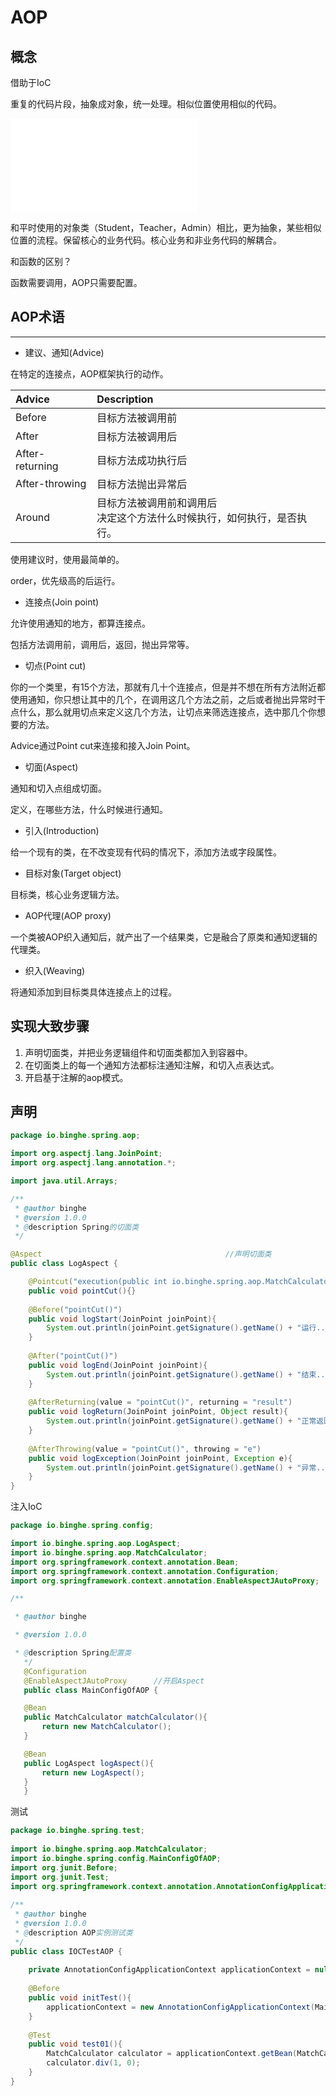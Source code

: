 # AOP

## 概念



借助于IoC

重复的代码片段，抽象成对象，统一处理。相似位置使用相似的代码。

![AOP](AOP.excalidraw.md)

和平时使用的对象类（Student，Teacher，Admin）相比，更为抽象，某些相似位置的流程。保留核心的业务代码。核心业务和非业务代码的解耦合。

和函数的区别？

函数需要调用，AOP只需要配置。



## AOP术语

---

- 建议、通知(Advice)

在特定的连接点，AOP框架执行的动作。

| Advice          | Description                                                  |
| :-------------- | :----------------------------------------------------------- |
| Before          | 目标方法被调用前                                             |
| After           | 目标方法被调用后                                             |
| After-returning | 目标方法成功执行后                                           |
| After-throwing  | 目标方法抛出异常后                                           |
| Around          | 目标方法被调用前和调用后<br />决定这个方法什么时候执行，如何执行，是否执行。 |

使用建议时，使用最简单的。

order，优先级高的后运行。

- 连接点(Join point)

允许使用通知的地方，都算连接点。

包括方法调用前，调用后，返回，抛出异常等。

- 切点(Point cut)

你的一个类里，有15个方法，那就有几十个连接点，但是并不想在所有方法附近都使用通知，你只想让其中的几个，在调用这几个方法之前，之后或者抛出异常时干点什么，那么就用切点来定义这几个方法，让切点来筛选连接点，选中那几个你想要的方法。

Advice通过Point cut来连接和接入Join Point。

- 切面(Aspect)

通知和切入点组成切面。

定义，在哪些方法，什么时候进行通知。

- 引入(Introduction)

给一个现有的类，在不改变现有代码的情况下，添加方法或字段属性。

- 目标对象(Target object)

目标类，核心业务逻辑方法。

- AOP代理(AOP proxy)

一个类被AOP织入通知后，就产出了一个结果类，它是融合了原类和通知逻辑的代理类。

- 织入(Weaving)

将通知添加到目标类具体连接点上的过程。



## 实现大致步骤

1. 声明切面类，并把业务逻辑组件和切面类都加入到容器中。
2. 在切面类上的每一个通知方法都标注通知注解，和切入点表达式。
3. 开启基于注解的aop模式。

## 声明
``` java
package io.binghe.spring.aop;

import org.aspectj.lang.JoinPoint;
import org.aspectj.lang.annotation.*;

import java.util.Arrays;

/**
 * @author binghe
 * @version 1.0.0
 * @description Spring的切面类
 */

@Aspect                                         //声明切面类
public class LogAspect {

    @Pointcut("execution(public int io.binghe.spring.aop.MatchCalculator.*(..))")  //切入点表达式(指定切面作用于哪些包下的哪些方法)
    public void pointCut(){}
     
    @Before("pointCut()")
    public void logStart(JoinPoint joinPoint){
        System.out.println(joinPoint.getSignature().getName() + "运行...参数列表是：{"+ Arrays.asList(joinPoint.getArgs()) +"}");
    }
     
    @After("pointCut()")
    public void logEnd(JoinPoint joinPoint){
        System.out.println(joinPoint.getSignature().getName() + "结束...");
    }
     
    @AfterReturning(value = "pointCut()", returning = "result")
    public void logReturn(JoinPoint joinPoint, Object result){
        System.out.println(joinPoint.getSignature().getName() + "正常返回...运行结果：{"+result+"}");
    }
     
    @AfterThrowing(value = "pointCut()", throwing = "e")
    public void logException(JoinPoint joinPoint, Exception e){
        System.out.println(joinPoint.getSignature().getName() + "异常...异常信息：{"+e+"}");
    }
}
```

注入IoC

```java
package io.binghe.spring.config;

import io.binghe.spring.aop.LogAspect;
import io.binghe.spring.aop.MatchCalculator;
import org.springframework.context.annotation.Bean;
import org.springframework.context.annotation.Configuration;
import org.springframework.context.annotation.EnableAspectJAutoProxy;

/**

 * @author binghe

 * @version 1.0.0

 * @description Spring配置类
   */
   @Configuration
   @EnableAspectJAutoProxy      //开启Aspect
   public class MainConfigOfAOP {

   @Bean
   public MatchCalculator matchCalculator(){
       return new MatchCalculator();
   }

   @Bean
   public LogAspect logAspect(){
       return new LogAspect();
   }
   }
```

测试

```java
package io.binghe.spring.test;
 
import io.binghe.spring.aop.MatchCalculator;
import io.binghe.spring.config.MainConfigOfAOP;
import org.junit.Before;
import org.junit.Test;
import org.springframework.context.annotation.AnnotationConfigApplicationContext;
 
/**
 * @author binghe
 * @version 1.0.0
 * @description AOP实例测试类
 */
public class IOCTestAOP {
 
    private AnnotationConfigApplicationContext applicationContext = null;
 
    @Before
    public void initTest(){
        applicationContext = new AnnotationConfigApplicationContext(MainConfigOfAOP.class);
    }
 
    @Test
    public void test01(){
        MatchCalculator calculator = applicationContext.getBean(MatchCalculator.class);
        calculator.div(1, 0);
    }
}
```



